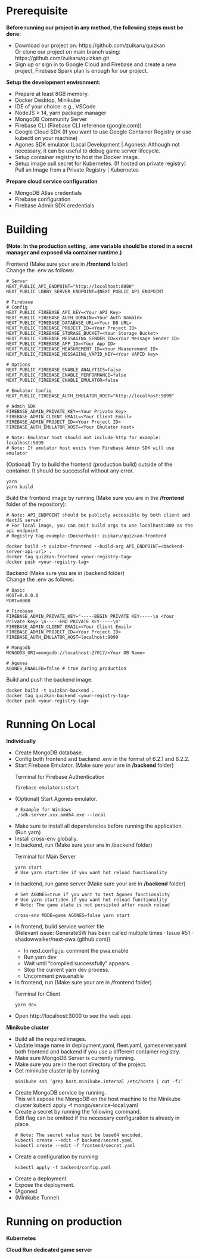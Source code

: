 # Prerequisite 
<strong>Before running our project in any method, the following steps must be done:</strong>
<ul>
<li>Download our project on: https://github.com/zuikaru/quizkan<br>
  Or clone our project on main branch using: https://github.com/zuikaru/quizkan.git</li>
<li>Sign up or sign in to Google Cloud and Firebase and create a new project, Firebase Spark plan is enough for our project.</li>
</ul>

<strong>Setup the development environment:</strong>
<ul>
<li>Prepare at least 8GB memory.</li>
<li>Docker Desktop, Minikube</li>
<li>IDE of your choice: e.g., VSCode</li>
<li>NodeJS > 14, yarn package manager</li>
<li>MongoDB Community Server</li>
<li>Firebase CLI (Firebase CLI reference (google.com))</li>
<li>Google Cloud SDK (If you want to use Google Container Registry or use kubectl on your machine)</li>
<li>Agones SDK emulator (Local Development | Agones): Although not necessary, it can be useful to debug game server lifecycle.</li>
<li>Setup container registry to host the Docker image.</li>
<li>Setup image pull secret for Kubernetes. (If hosted on private registry) Pull an Image from a Private Registry | Kubernetes</li>
</ul>

<strong>Prepare cloud service configuration</strong>
<ul>
<li>MongoDB Atlas credentials</li>
<li>Firebase configuration</li>
<li>Firebase Admin SDK credentials</li>
</ul>

# Building
<strong>(Note: In the production setting, .env variable should be stored in a secret manager and exposed via container runtime.)</strong>
<p> Frontend (Make sure your are in <strong>/frontend </strong>folder)<br>
Change the .env as follows:
</p>

```
# Server
NEXT_PUBLIC_API_ENDPOINT="http://localhost:8000"
NEXT_PUBLIC_LOBBY_SERVER_ENDPOINT=$NEXT_PUBLIC_API_ENDPOINT

# Firebase
# Config
NEXT_PUBLIC_FIREBASE_API_KEY=<Your API Key>
NEXT_PUBLIC_FIREBASE_AUTH_DOMAIN=<Your Auth Domain>
NEXT_PUBLIC_FIREBASE_DATABASE_URL=<Your DB URL>
NEXT_PUBLIC_FIREBASE_PROJECT_ID=<Your Project ID>
NEXT_PUBLIC_FIREBASE_STORAGE_BUCKET=<Your Storage Bucket>
NEXT_PUBLIC_FIREBASE_MESSAGING_SENDER_ID=<Your Message Sender ID>
NEXT_PUBLIC_FIREBASE_APP_ID=<Your App ID>
NEXT_PUBLIC_FIREBASE_MEASUREMENT_ID=<Your Measurement ID>
NEXT_PUBLIC_FIREBASE_MESSAGING_VAPID_KEY=<Your VAPID key>

# Options
NEXT_PUBLIC_FIREBASE_ENABLE_ANALYTICS=false
NEXT_PUBLIC_FIREBASE_ENABLE_PERFORMANCE=false
NEXT_PUBLIC_FIREBASE_ENABLE_EMULATOR=false

# Emulator Config
NEXT_PUBLIC_FIREBASE_AUTH_EMULATOR_HOST="http://localhost:9099"

# Admin SDK
FIREBASE_ADMIN_PRIVATE_KEY=<Your Private Key>
FIREBASE_ADMIN_CLIENT_EMAIL=<Your Client Email>
FIREBASE_ADMIN_PROJECT_ID=<Your Project ID>
FIREBASE_AUTH_EMULATOR_HOST=<Your Emulator Host>

# Note: Emulator host should not include http for example: localhost:9099
# Note: If emulator host exits then Firebase Admin SDK will use emulator

```

<p>(Optional) Try to build the frontend (production build) outside of the container. It should be successful without any error.</p>

```
yarn
yarn build
```

<p>Build the frontend image by running (Make sure you are in the <strong>/frontend</strong> folder of the repository):</p>

```
# Note: API_ENDPOINT should be publicly accessible by both client and NextJS server
# For local image, you can omit build args to use localhost:800 as the api endpoint
# Registry tag example (Dockerhub): zuikaru/quizkan-frontend

docker build -t quizkan-frontend --build-arg API_ENDPOINT=<backend-server-api-url> .
docker tag quizkan-frontend <your-registry-tag>
docker push <your-registry-tag>
```

<p>Backend (Make sure you are in /backend folder)<br>
Change the .env as follows:</p>

```
# Basic
HOST=0.0.0.0
PORT=8000

# Firebase
FIREBASE_ADMIN_PRIVATE_KEY="-----BEGIN PRIVATE KEY-----\n <Your Private Key> \n-----END PRIVATE KEY-----\n"
FIREBASE_ADMIN_CLIENT_EMAIL=<Your Client Email>
FIREBASE_ADMIN_PROJECT_ID=<Your Project ID>
FIREBASE_AUTH_EMULATOR_HOST=localhost:9099

# Mongodb
MONGODB_URI=mongodb://localhost:27017/<Your DB Name>

# Agones
AGONES_ENABLED=false # true during production
```

<p>Build and push the backend image.</p>

```
docker build -t quizkan-backend . 
docker tag quizkan-backend <your-registry-tag>
docker push <your-registry-tag>
```

# Running On Local
<p><strong>Individually</strong></p>
<ul>
<li>Create MongoDB database.</li>
<li>Config both frontend and backend .env in the format of 6.2.1 and 6.2.2.</li>
<li>Start Firebase Emulator. (Make sure your are in <strong>/backend</strong> folder)</li>
<p>Terminal for Firebase Authentication
  
```
firebase emulators:start
```

</p>
<li>(Optional) Start Agones emulator.</li>

```
# Example for Windows
./sdk-server.xxx.amd64.exe --local
```

<li>Make sure to install all dependencies before running the application. (Run yarn)</li>
<li>Install cross-env globally.</li>
<li>In backend, run (Make sure your are in /backend folder)</li>
<p>Terminal for Main Server
  
```
yarn start
# Use yarn start:dev if you want hot reload functionality
```

</p>
<li>In backend, run game server (Make sure your are in <strong>/backend</strong> folder)</li>

```
# Set AGONES=true if you want to test Agones functionality
# Use yarn start:dev if you want hot reload functionality
# Note: The game state is not persisted after reach reload

cross-env MODE=game AGONES=false yarn start
```

<li>In frontend, build service worker file <br>(Relevant issue: GenerateSW has been called multiple times · Issue #51 · shadowwalker/next-pwa (github.com))</li>
<ul>
<li>In next.config.js: comment the pwa.enable</li>
<li>Run yarn dev</li>
<li>Wait until “compiled successfully” appears.</li>
<li>Stop the current yarn dev process.</li>
<li>Uncomment pwa.enable</li>
</ul>
<li>In frontend, run (Make sure your are in /frontend folder)</li>
<p>Terminal for Client

```
yarn dev
```

</p>
<li>Open http://localhost:3000 to see the web app.</li>
</ul>
	
<p><strong>Minikube cluster</strong><p>
<ul>
<li>Build all the required images.</li>
<li>Update image name in deployment.yaml, fleet.yaml, gameserver.yaml both frontend and backend if you use a different container registry.</li>
<li>Make sure MongoDB Server is currently running.</li>
<li>Make sure you are in the root directory of the project.</li>
<li>Get minikube cluster ip by running</li>

```
minikube ssh ‘grep host.minikube.internal /etc/hosts | cut -f1’
```

<li>Create MongoDB service by running. <br> This will expose the MongoDB on the host machine to the Minikube cluster
kubectl apply -f mongo/service-local.yaml</li>
<li>Create a secret by running the following command. <br>Edit flag can be omitted if the necessary configuration is already in place.</li>

```
# Note: The secret value must be base64 encoded.
kubectl create --edit -f backend/secret.yaml
kubectl create --edit -f frontend/secret.yaml
```

<li>Create a configuration by running</li>

```
kubectl apply -f backend/config.yaml
```

<li>Create a deployment</li>
<li>Expose the deployment.</li>
<li>(Agones)</li>
<li>(Minikube Tunnel)</li>
</ul>

# Running on production
<p><strong>Kubernetes</strong></p>
<p><strong>Cloud Run dedicated game server</strong></p>




